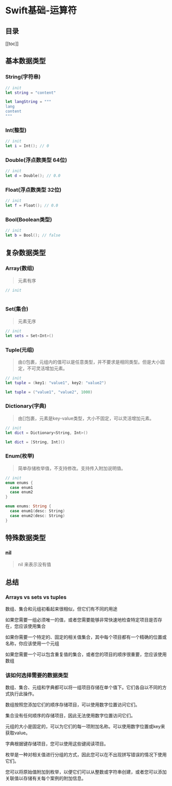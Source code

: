 # Swift基础-运算符

## 目录
[[toc]]

## 基本数据类型
### String(字符串)
```swift
// init
let string = "content"

let langString = """
lang
content
"""
```
### Int(整型)
```swift
// init
let i = Int(); // 0
```

### Double(浮点数类型 64位)
```swift
// init
let d = Double(); // 0.0
```
### Float(浮点数类型 32位)
```swift
// init
let f = Float(); // 0.0
```
### Bool(Boolean类型)
```swift
// init
let b = Bool(); // false
```

## 复杂数据类型
### Array(数组)
> 元素有序
```swift
// init
 
```

### Set(集合)
> 元素无序
```swift
// init
let sets = Set<Int>()
```

### Tuple(元组)
> 由()包裹，元组内的值可以是任意类型，并不要求是相同类型。但是大小固定，不可灵活增加元素。
```swift
// init
let tuple = (key1: "value1", key2: "value2")

let tuple = ("value1", "value2", 1000)
```

### Dictionary(字典)
> 由[]包裹，元素是key-value类型，大小不固定，可以灵活增加元素。
```swift
// init
let dict = Dictionary<String, Int>()

let dict = [String, Int]()
```

### Enum(枚举)
> 简单存储枚举值，不支持修改。支持传入附加说明值。
```swift
// init
enum enums {
  case enum1
  case enum2
}

enum enums: String {
  case enum1(desc: String)
  case enum2(desc: String)
}
```

## 特殊数据类型
### nil
> nil 来表示没有值

## 总结
### Arrays vs sets vs tuples
数组、集合和元组初看起来很相似，但它们有不同的用途

如果您需要一组必须唯一的值，或者您需要能够非常快速地检查特定项目是否存在，您应该使用集合

如果你需要一个特定的、固定的相关值集合，其中每个项目都有一个精确的位置或名称，你应该使用一个元组

如果您需要一个可以包含重复值的集合，或者您的项目的顺序很重要，您应该使用数组

### 该如何选择需要的数据类型
数组、集合、元组和字典都可以将一组项目存储在单个值下。它们各自以不同的方式执行此操作。

数组按照您添加它们的顺序存储项目，可以使用数字位置访问它们。

集合没有任何顺序的存储项目，因此无法使用数字位置访问它们。

元组的大小是固定的，可以为它们的每一项附加名称。可以使用数字位置或key来获取value。

字典根据键存储项目，您可以使用这些键阅读项目。

枚举是一种对相关值进行分组的方式，因此您可以在不出现拼写错误的情况下使用它们。

您可以将原始值附加到枚举，以便它们可以从整数或字符串创建，或者您可以添加关联值以存储有关每个案例的附加信息。

